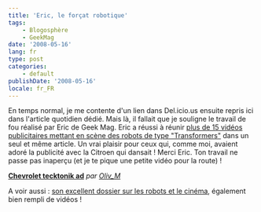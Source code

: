 ```yaml
---
title: 'Eric, le forçat robotique'
tags:
    - Blogosphère
    - GeekMag
date: '2008-05-16'
lang: fr
type: post
categories:
    - default
publishDate: '2008-05-16'
locale: fr_FR
---
```


En temps normal, je me contente d'un lien dans Del.icio.us ensuite repris ici dans l'article quotidien dédié. Mais là, il fallait que je souligne le travail de fou réalisé par Eric de Geek Mag. Eric a réussi à réunir [plus de 15 vidéos publicitaires mettant en scène des robots de type "Transformers"](http://www.geekmag.fr/les-robots-envahissent-la-publicit/) dans un seul et même article. Un vrai plaisir pour ceux qui, comme moi, avaient adoré la publicité avec la Citroen qui dansait&nbsp;! Merci Eric. Ton travail ne passe pas inaperçu (et je te pique une petite vidéo pour la route)&nbsp;!

**[Chevrolet tecktonik ad](http://www.dailymotion.com/swf/x5es1i)**
_par [Oliv_M](http://www.dailymotion.com/Oliv_M)_

A voir aussi&nbsp;: [son excellent dossier sur les robots et le cinéma](http://www.geekmag.fr/les-robots-font-leurs-cinma-wall-e-robosapien-rebooted-johnny-5/), également bien rempli de vidéos&nbsp;!
